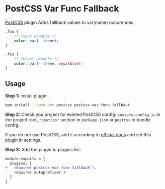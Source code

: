 # PostCSS Var Func Fallback

[PostCSS] plugin Adds fallback values to var(name) occurences.

[PostCSS]: https://github.com/postcss/postcss

```css
.foo {
    /* Input example */
    color: var(--theme);
}
```

```css
.foo {
    /* Output example */
    color: var(--theme, royalblue);
}
```

## Usage

**Step 1:** Install plugin:

```sh
npm install --save-dev postcss postcss-var-func-fallback
```

**Step 2:** Check you project for existed PostCSS config: `postcss.config.js`
in the project root, `"postcss"` section in `package.json`
or `postcss` in bundle config.

If you do not use PostCSS, add it according to [official docs]
and set this plugin in settings.

**Step 3:** Add the plugin to plugins list:

```diff
module.exports = {
  plugins: [
+   require('postcss-var-func-fallback'),
    require('autoprefixer')
  ]
}
```

[official docs]: https://github.com/postcss/postcss#usage
